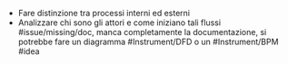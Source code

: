 - Fare distinzione tra processi interni ed esterni
- Analizzare chi sono gli attori e come iniziano tali flussi #issue/missing/doc, manca completamente la documentazione, si potrebbe fare un diagramma #Instrument/DFD o un #Instrument/BPM #idea